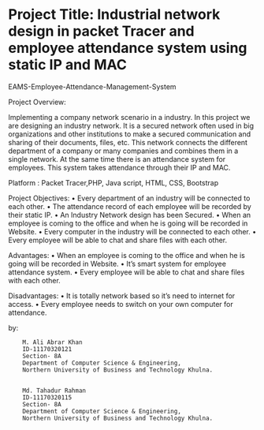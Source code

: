 # Project Title:  Industrial network design in packet Tracer and employee attendance system using static IP and MAC  
EAMS-Employee-Attendance-Management-System

Project Overview: 

Implementing a company network scenario in a industry. In this project we are designing an industry network. It is a secured network often used in big organizations and other institutions to make a secured communication and sharing of their documents, files, etc. This network connects the different department of a company or many companies and combines them in a single network. 
At the same time there is an attendance system for employees. This system takes attendance through their IP and MAC. 

Platform : 
		Packet Tracer,PHP, Java script, HTML, CSS, Bootstrap

Project Objectives: 
    • Every department of an industry will be connected to each other.
    • The attendance record of each employee will be recorded by their static IP.
    • An Industry Network design has been Secured.
    • When an employee is coming to the office and when he is going will be recorded in Website.
    • Every computer in the industry will be connected to each other.
    • Every employee will be able to chat and share files with each other. 
 
Advantages:
    • When an employee is coming to the office and when he is going will be recorded in Website.
    • It’s smart system for employee attendance system.
    • Every employee will be able to chat and share files with each other.

Disadvantages:
    • It is totally network based so it’s need to internet for access.
    • Every employee needs to switch on your own computer for attendance.
    
    
by: 


		M. Ali Abrar Khan
		ID-11170320121
		Section- 8A
		Department of Computer Science & Engineering,
		Northern University of Business and Technology Khulna.
		
		
		Md. Tahadur Rahman
		ID-11170320115
		Section- 8A
		Department of Computer Science & Engineering,
		Northern University of Business and Technology Khulna.

